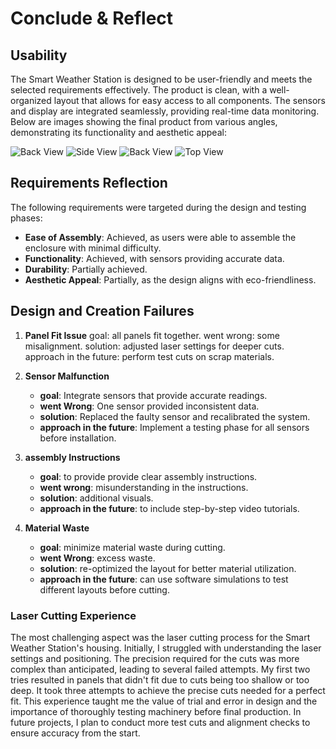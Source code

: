 # Conclude & Reflect

## Usability

The Smart Weather Station is designed to be user-friendly and meets the selected requirements effectively. The product is clean, with a well-organized layout that allows for easy access to all components. The sensors and display are integrated seamlessly, providing real-time data monitoring. Below are images showing the final product from various angles, demonstrating its functionality and aesthetic appeal:

![Back View](/assets/back.jpeg)
![Side View](/assets/side.jpeg)
![Back View](/assets/bottom.jpeg)
![Top View](/assets/myname.jpg)

## Requirements Reflection

The following requirements were targeted during the design and testing phases:

- **Ease of Assembly**: Achieved, as users were able to assemble the enclosure with minimal difficulty.
- **Functionality**: Achieved, with sensors providing accurate data.
- **Durability**: Partially achieved. 
- **Aesthetic Appeal**: Partially, as the design aligns with eco-friendliness.


## Design and Creation Failures


1. **Panel Fit Issue**
goal: all panels fit together.
went wrong: some misalignment.
solution: adjusted laser settings for deeper cuts.
approach in the future: perform test cuts on scrap materials.

2. **Sensor Malfunction**
   - **goal**: Integrate sensors that provide accurate readings.
   - **went Wrong**: One sensor provided inconsistent data.
   - **solution**: Replaced the faulty sensor and recalibrated the system.
   - **approach in the future**: Implement a testing phase for all sensors before installation.

3. **assembly Instructions**
   - **goal**: to provide provide clear assembly instructions.
   - **went wrong**: misunderstanding in the instructions.
   - **solution**: additional visuals.
   - **approach in the future**: to include step-by-step video tutorials.

4. **Material Waste**
   - **goal**: minimize material waste during cutting.
   - **went Wrong**: excess waste.
   - **solution**: re-optimized the layout for better material utilization.
   - **approach in the future**: can use software simulations to test different layouts before cutting.

### Laser Cutting Experience

The most challenging aspect was the laser cutting process for the Smart Weather Station's housing. Initially, I struggled with understanding the laser settings and positioning. The precision required for the cuts was more complex than anticipated, leading to several failed attempts. My first two tries resulted in panels that didn't fit due to cuts being too shallow or too deep. It took three attempts to achieve the precise cuts needed for a perfect fit. This experience taught me the value of trial and error in design and the importance of thoroughly testing machinery before final production. In future projects, I plan to conduct more test cuts and alignment checks to ensure accuracy from the start.



